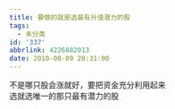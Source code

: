 ```yaml
---
title: 要做的就是选最有升值潜力的股
tags:
  - 未分类
id: '337'
abbrlink: 4226882013
date: 2010-08-09 20:31:00
---
```


不是哪只股会涨就好，要把资金充分利用起来  
选就选唯一的那只最有潜力的股